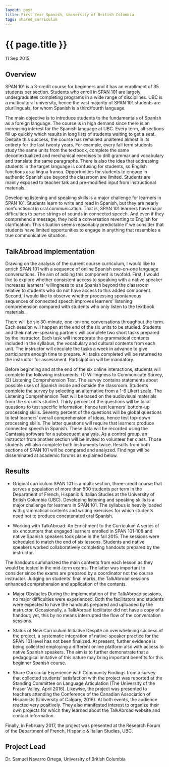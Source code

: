 ```yaml
---
layout: post
title: First Year Spanish, University of British Colombia
tags: shared_curriculum
---
```


# {{ page.title }}

 11 Sep 2015

## Overview

SPAN 101 is a 3-credit course for beginners and it has an enrollment of 35 students per section. Students who enroll in SPAN 101 are largely undergraduates completing programs in a wide range of disciplines. UBC is a multicultural university, hence the vast majority of SPAN 101 students are plurilinguals, for whom Spanish is a third/fourth language.

The main objective is to introduce students to the fundamentals of Spanish as a foreign language. The course is in high demand since there is an increasing interest for the Spanish language at UBC. Every term, all sections fill up quickly which results in long lists of students waiting to get a seat. Despite this success, the course has remained unaltered almost in its entirety for the last twenty years. For example, every fall term students study the same units from the textbook, complete the same decontextualized and mechanical exercises to drill grammar and vocabulary and translate the same paragraphs. There is also the idea that addressing students in the target language is confusing for students, so English functions as a lingua franca. Opportunities for students to engage in authentic Spanish use beyond the classroom are limited. Students are mainly exposed to teacher talk and pre-modified input from instructional materials. 

Developing listening and speaking skills is a major challenge for learners in SPAN 101. Students learn to write and read in Spanish, but they are nearly nonfunctional in oral communication. That is, SPAN 101 learners have major difficulties to parse strings of sounds in connected speech. And even if they comprehend a message, they hold a conversation reverting to English for clarification. This situation seems reasonably predictable if we consider that students have limited opportunities to engage in anything that resembles a true communicative situation.

## TalkAbroad Implementation

Drawing on the analysis of the current course curriculum, I would like to enrich SPAN 101 with a sequence of online Spanish one-on-one language conversations. The aim of adding this component is twofold. First, I would like to explore whether consistent access to speaking with a native speaker increases learners’ willingness to use Spanish beyond the classroom relative to students who do not have access to this added component. Second, I would like to observe whether processing spontaneous sequences of connected speech improves learners’ listening comprehension compared with students who only listen to the textbook materials. 

There will be six 30-minute, one-on-one conversations throughout the term. Each session will happen at the end of the six units to be studied. Students and their native-speaking partners will complete two short tasks prepared by the instructor. Each task will incorporate the grammatical contents included in the syllabus, the vocabulary and cultural contents from each unit. The instructor will circulate the tasks a week in advance to give participants enough time to prepare. All tasks completed will be returned to the instructor for assessment. Participation will be mandatory.

Before beginning and at the end of the six online interactions, students will complete the following instruments: (1) Willingness to Communicate Survey, (2) Listening Comprehension Test. The survey contains statements about possible uses of Spanish inside and outside the classroom. Students complete the survey by selecting an alternative from a 1-6 Likert scale. The Listening Comprehension Test will be based on the audiovisual materials from the six units studied. Thirty percent of the questions will be local questions to test specific information, hence test learners’ bottom-up processing skills. Seventy percent of the questions will be global questions to test learners’ overall comprehension of ideas, hence test top-down processing skills. The latter questions will require that learners produce connected speech in Spanish. These data will be recorded using the Camtasia software for a subsequent analysis. As a control group, an instructor from another section will be invited to volunteer her class. Those students will also complete both instruments twice. Results from both sections of SPAN 101 will be compared and analyzed. Findings will be disseminated at academic forums as explained below.

## Results

* Original curriculum
SPAN 101 is a multi-section, three-credit course that serves a population of more than 500 students per term in the Department of French, Hispanic & Italian Studies at the University of British Columbia (UBC). Developing listening and speaking skills is a major challenge for learners in SPAN 101. The syllabus is heavily loaded with grammatical contents and writing exercises for which students need not to produce concatenated oral Spanish. 

* Working with TalkAbroad: An Enrichment to the Curriculum
A series of six encounters that engaged learners enrolled in SPAN 101-108 and native Spanish speakers took place in the fall 2015. The sessions were scheduled to match the end of six lessons. Students and native speakers worked collaboratively completing handouts prepared by the instructor. 

The handouts summarized the main contents from each lesson as they would be tested in the mid-term exams. The latter was important to consider since the exams are prepared by a coordinator not the course instructor. Judging on students’ final marks, the TalkAbroad sessions enhanced comprehension and application of the contents.

* Major Obstacles
During the implementation of the TalkAbroad sessions, no major difficulties were experienced. Both the facilitators and students were expected to have the handouts prepared and uploaded by the instructor. Occasionally, a TalkAbroad facilitator did not have a copy of a handout; yet, this by no means interrupted the flow of the conversation sessions. 

* Status of New Curriculum Initiative
Despite an overwhelming success of the project, a systematic integration of native-speaker practice for the SPAN 101 level has not been finalized. At present, further evidence is being collected employing a different online platform also with access to native Spanish speakers. The aim is to further demonstrate that a pedagogical imitative of this nature may bring important benefits for this beginner Spanish course.

* Share Curricular Experience with Community
Findings from a survey that collected students’ satisfaction with the project was reported at the Standing Committee on Language Articulation (The University of the Fraser Valley, April 2016). Likewise, the project was presented to teachers attending the Conference of the Canadian Association of Hispanists (University of Calgary, 2016). At both events, the audience reacted very positively. They also manifested interest to organize their own projects for which they learned about the TalkAbroad website and contact information. 

Finally, in February 2017, the project was presented at the Research Forum of the Department of French, Hispanic & Italian Studies, UBC.

## Project Lead

Dr. Samuel Navarro Ortega, University of British Columbia